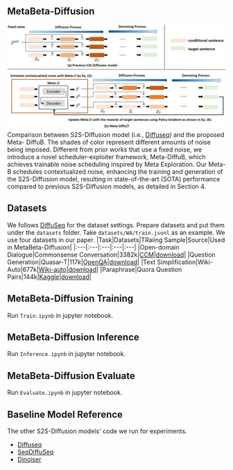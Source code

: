 ## MetaBeta-Diffusion
![Image Alt text](/img/Meta_DiffuB.jpg)
Comparison between S2S-Diffusion model (i.e., [Diffuseq](https://github.com/Shark-NLP/DiffuSeq)) and the proposed Meta-
DiffuB. The shades of color represent different amounts of noise being imposed. Different from
prior works that use a fixed noise, we introduce a novel scheduler-exploiter framework, Meta-DiffuB,
which achieves trainable noise scheduling inspired by Meta Exploration. Our Meta-B schedules
contextualized noise, enhancing the training and generation of the S2S-Diffusion model, resulting
in state-of-the-art (SOTA) performance compared to previous S2S-Diffusion models, as detailed in
Section 4.

## Datasets
We follows [DiffuSeq](https://github.com/Shark-NLP/DiffuSeq/tree/main) for the dataset settings.
Prepare datasets and put them under the `datasets` folder. 
Take `datasets/WA/train.jsonl` as an example. We use four datasets in our paper.
|Task|Datasets|TRaiing Sample|Source|Used in MetaBeta-Diffusion|
|:---|:---|:---|:---|:---|
|Open-domain Dialogue|Commonsense Conversation|3382k|[CCM](https://github.com/thu-coai/ccm)|[download](https://drive.google.com/drive/folders/1nDqh-bGte9QfTneCEb8NmCn3rNMJx67H?usp=sharing)|
|Question Generation|Quasar-T|117k|[OpenQA](https://github.com/thunlp/OpenQA)|[download](https://drive.google.com/drive/folders/1VrrUwd09DK9oA29yX96zBMopUUvv0KWF?usp=sharing)|
|Text Simplification|Wiki-Auto|677k|[Wiki-auto](https://github.com/chaojiang06/wiki-auto)|[download](https://drive.google.com/drive/folders/1ASIqRJru9ZwNF95e5ESPsveE7YcpZOjv?usp=sharing)|
|Paraphrase|Quora Question Pairs|144k|[Kaggle](https://www.kaggle.com/c/quora-question-pairs)|[download](https://drive.google.com/drive/folders/150SkknKILNm1H9gnwyUxwDxtrc2p84DJ?usp=sharing)|

## MetaBeta-Diffusion Training
Run `Train.ipynb` in jupyter notebook.

## MetaBeta-Diffusion Inference
Run `Inference.ipynb` in jupyter notebook.

## MetaBeta-Diffusion Evaluate
Run `Evaluate.ipynb` in jupyter notebook.

## Baseline Model Reference
The other S2S-Diffusion models' code we run for experiments.
- [Diffuseq](https://github.com/Shark-NLP/DiffuSeq)
- [SeqDiffuSeq](https://github.com/Yuanhy1997/SeqDiffuSeq)
- [Dinoiser](github.com/yegcjs/DINOISER)

<!--
**metabeta-diffusion/metabeta-diffusion** is a ✨ _special_ ✨ repository because its `README.md` (this file) appears on your GitHub profile.

Here are some ideas to get you started:

- 🔭 I’m currently working on ...
- 🌱 I’m currently learning ...
- 👯 I’m looking to collaborate on ...
- 🤔 I’m looking for help with ...
- 💬 Ask me about ...
- 📫 How to reach me: ...
- 😄 Pronouns: ...
- ⚡ Fun fact: ...
-->
